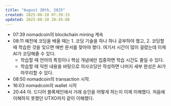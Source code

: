 ```yaml
---
title: "August 28th, 2025"
created: 2025-08-28 07:39:33
updated: 2025-08-28 20:45:08
---
```

  * 07:39 nomadcoin의 blockchain mining 계속
  * 08:11 예전에 코딩을 배울 때는 1. 코딩 기술을 하나 하나 공부하야 했고, 2. 코딩할 때 학습한 것을 잊으면 매번 문서를 찾아야 했다. 여기서 시간이 많이 걸렸는데 이제 AI가 코딩해줄 수 있다.
    * 학습할 때 언어의 특징이나 핵심 개념에만 집중하면 학습 시간도 줄일 수 있다. 
    * 학습할 때 익힌 내용을 바탕으로 의사코딩만 작성하면 나머지 세부 완성은 AI가 마무리할 수 있다.
  * 08:50 nomadcoin의 transaction 시작.
  * 16:03 nomadcoin의 wallet 시작
  * 20:44 아. 드디어 블록체인에서 거래 승인을 어떻게 하는지 이제 이해했다. 처음에 이해하지 못했던 UTXO까지 같이 이해했다.